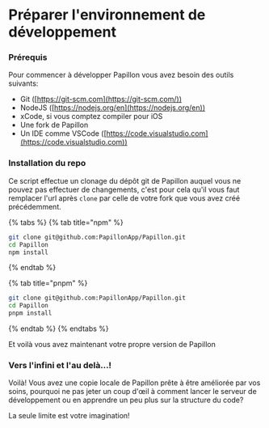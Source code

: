# Préparer l'environnement de développement

### Prérequis

Pour commencer à développer Papillon vous avez besoin des outils suivants:

* Git ([https://git-scm.com](https://git-scm.com/))
* NodeJS ([https://nodejs.org/en](https://nodejs.org/en))
* xCode, si vous comptez compiler pour iOS
* Une fork de Papillon
* Un IDE comme VSCode ([https://code.visualstudio.com](https://code.visualstudio.com))

### Installation du repo

Ce script effectue un clonage du dépôt git de Papillon auquel vous ne pouvez pas effectuer de changements, c'est pour cela qu'il vous faut remplacer l'url après `clone` par celle de votre fork que vous avez créé précédemment.

{% tabs %}
{% tab title="npm" %}
```sh
git clone git@github.com:PapillonApp/Papillon.git
cd Papillon
npm install
```
{% endtab %}

{% tab title="pnpm" %}
```sh
git clone git@github.com:PapillonApp/Papillon.git
cd Papillon
pnpm install
```
{% endtab %}
{% endtabs %}

Et voilà vous avez maintenant votre propre version de Papillon

### Vers l'infini et l'au delà...!

Voilà! Vous avez une copie locale de Papillon prête à être améliorée par vos soins, pourquoi ne pas jeter un coup d'œil à comment lancer le serveur de développement ou en apprendre un peu plus sur la structure du code?

La seule limite est votre imagination!
